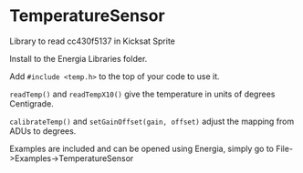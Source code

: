 TemperatureSensor
=================

Library to read cc430f5137 in Kicksat Sprite

Install to the Energia Libraries folder.

Add `#include <temp.h>` to the top of your code to use it.

`readTemp()` and `readTempX10()` give the temperature in units of degrees Centigrade.

`calibrateTemp()` and `setGainOffset(gain, offset)` adjust the mapping from ADUs to degrees.

Examples are included and can be opened using Energia, simply go to File->Examples->TemperatureSensor
